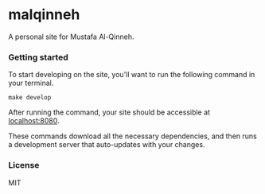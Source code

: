 # malqinneh

A personal site for Mustafa Al-Qinneh.

### Getting started

To start developing on the site, you'll want to run the following command in your terminal.

```
make develop
```

After running the command, your site should be accessible at [localhost:8080](http://localhost:8080).

These commands download all the necessary dependencies, and then runs a development server that auto-updates with your changes.

### License 

MIT